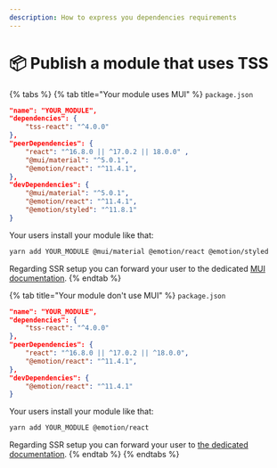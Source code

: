 ```yaml
---
description: How to express you dependencies requirements
---
```


# 📦 Publish a module that uses TSS

{% tabs %}
{% tab title="Your module uses MUI" %}
`package.json`

```json
"name": "YOUR_MODULE",
"dependencies": {
    "tss-react": "^4.0.0"
},
"peerDependencies": {
    "react": "^16.8.0 || ^17.0.2 || 18.0.0" ,
    "@mui/material": "^5.0.1",
    "@emotion/react": "^11.4.1",
},
"devDependencies": {
    "@mui/material": "^5.0.1",
    "@emotion/react": "^11.4.1",
    "@emotion/styled": "^11.8.1"
}

```

Your users install your module like that:&#x20;

```bash
yarn add YOUR_MODULE @mui/material @emotion/react @emotion/styled
```

Regarding SSR setup you can forward your user to the dedicated [MUI documentation](https://mui.com/material-ui/guides/server-rendering/).
{% endtab %}

{% tab title="Your module don't use MUI" %}
`package.json`

```json
"name": "YOUR_MODULE",
"dependencies": {
    "tss-react": "^4.0.0"
},
"peerDependencies": {
    "react": "^16.8.0 || ^17.0.2 || ^18.0.0",
    "@emotion/react": "^11.4.1",
},
"devDependencies": {
    "@emotion/react": "^11.4.1"
}

```

Your users install your module like that:&#x20;

```bash
yarn add YOUR_MODULE @emotion/react
```

Regarding SSR setup you can forward your user to [the dedicated documentation](ssr/).
{% endtab %}
{% endtabs %}
